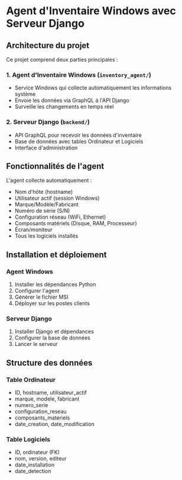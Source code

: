 # Agent d'Inventaire Windows avec Serveur Django

## Architecture du projet

Ce projet comprend deux parties principales :

### 1. Agent d'Inventaire Windows (`inventory_agent/`)
- Service Windows qui collecte automatiquement les informations système
- Envoie les données via GraphQL à l'API Django
- Surveille les changements en temps réel

### 2. Serveur Django (`backend/`)
- API GraphQL pour recevoir les données d'inventaire
- Base de données avec tables Ordinateur et Logiciels
- Interface d'administration

## Fonctionnalités de l'agent

L'agent collecte automatiquement :
- Nom d'hôte (hostname)
- Utilisateur actif (session Windows)
- Marque/Modèle/Fabricant
- Numéro de série (S/N)
- Configuration réseau (WiFi, Ethernet)
- Composants matériels (Disque, RAM, Processeur)
- Écran/moniteur
- Tous les logiciels installés

## Installation et déploiement

### Agent Windows
1. Installer les dépendances Python
2. Configurer l'agent
3. Générer le fichier MSI
4. Déployer sur les postes clients

### Serveur Django
1. Installer Django et dépendances
2. Configurer la base de données
3. Lancer le serveur

## Structure des données

### Table Ordinateur
- ID, hostname, utilisateur_actif
- marque, modele, fabricant
- numero_serie
- configuration_reseau
- composants_materiels
- date_creation, date_modification

### Table Logiciels
- ID, ordinateur (FK)
- nom, version, editeur
- date_installation
- date_detection
